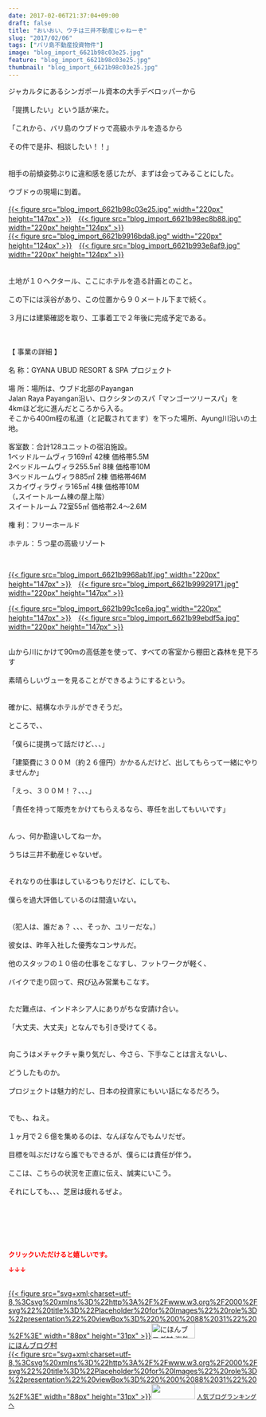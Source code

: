 ```yaml
---
date: 2017-02-06T21:37:04+09:00
draft: false
title: "おいおい、ウチは三井不動産じゃねーぞ"
slug: "2017/02/06"
tags: ["バリ島不動産投資物件"]
image: "blog_import_6621b98c03e25.jpg"
feature: "blog_import_6621b98c03e25.jpg"
thumbnail: "blog_import_6621b98c03e25.jpg"
---
```

<p>ジャカルタにあるシンガポール資本の大手デベロッパーから<br/><br/>「提携したい」という話が来た。<br/><br/>「これから、バリ島のウブドゥで高級ホテルを造るから<br/><br/>その件で是非、相談したい！！」<br/><br/><br/>相手の前傾姿勢ぶりに違和感を感じたが、まずは会ってみることにした。<br/><br/>ウブドゥの現場に到着。<br/><br/><a href="blog_import_6621b98d29265.jpg">{{< figure src="blog_import_6621b98c03e25.jpg" width="220px" height="147px" >}}</a>　<a href="blog_import_6621b98fdf2e1.jpg">{{< figure src="blog_import_6621b98ec8b88.jpg" width="220px" height="124px" >}}</a><br/><a href="blog_import_6621b992805cf.jpg">{{< figure src="blog_import_6621b9916bda8.jpg" width="220px" height="124px" >}}</a>　<a href="blog_import_6621b9950bbbd.jpg">{{< figure src="blog_import_6621b993e8af9.jpg" width="220px" height="124px" >}}</a><br/><br/><br/>土地が１０ヘクタール、ここにホテルを造る計画とのこと。<br/><br/>この下には渓谷があり、この位置から９０メートル下まで続く。<br/><br/>３月には建築確認を取り、工事着工で２年後に完成予定である。</p><p><br/><br/>【 事業の詳細 】<br/><br/>名 称：GYANA UBUD RESORT &amp; SPA プロジェクト<br/><br/>場 所：場所は、ウブド北部のPayangan<br/>Jalan Raya Payangan沿い、ロクシタンのスパ「マンゴーツリースパ」を<br/>4kmほど北に進んだところから入る。<br/>そこから400m程の私道（と記載されてます）を下った場所、Ayung川沿いの土地。<br/><br/>客室数：合計128ユニットの宿泊施設。<br/>1ベッドルームヴィラ169㎡ 42棟 価格帯5.5M<br/>2ベッドルームヴィラ255.5㎡ 8棟 価格帯10M<br/>3ベッドルームヴィラ885㎡ 2棟 価格帯46M<br/>スカイヴィラヴィラ165㎡ 4棟 価格帯10M<br/>（₌スイートルーム棟の屋上階）<br/>スイートルーム 72室55㎡ 価格帯2.4～2.6M<br/><br/>権 利：フリーホールド<br/><br/>ホテル：５つ星の高級リゾート</p><p> </p><p><a href="blog_import_6621b997a084d.jpg">{{< figure src="blog_import_6621b9968ab1f.jpg" width="220px" height="147px" >}}</a>　<a href="blog_import_6621b99a3d517.jpg">{{< figure src="blog_import_6621b99929171.jpg" width="220px" height="147px" >}}</a></p><p><a href="blog_import_6621b99d2d621.jpg">{{< figure src="blog_import_6621b99c1ce6a.jpg" width="220px" height="147px" >}}</a>　<a href="blog_import_6621b99fd7bb1.jpg">{{< figure src="blog_import_6621b99ebdf5a.jpg" width="220px" height="147px" >}}</a></p><p><br/>山から川にかけて90mの高低差を使って、すべての客室から棚田と森林を見下ろす<br/><br/>素晴らしいヴューを見ることができるようにするという。<br/><br/><br/>確かに、結構なホテルができそうだ。<br/><br/>ところで、、<br/><br/>「僕らに提携って話だけど、、、」<br/><br/>「建築費に３００Ｍ（約２６億円）かかるんだけど、出してもらって一緒にやりませんか」<br/><br/>「えっ、３００Ｍ！？、、、」<br/><br/>「責任を持って販売をかけてもらえるなら、専任を出してもいいです」<br/><br/><br/>んっ、何か勘違いしてねーか。<br/><br/>うちは三井不動産じゃないぜ。<br/><br/><br/>それなりの仕事はしているつもりだけど、にしても、<br/><br/>僕らを過大評価しているのは間違いない。<br/><br/><br/>（犯人は、誰だぁ？ 、、、そっか、ユリーだな。）<br/><br/>彼女は、昨年入社した優秀なコンサルだ。<br/><br/>他のスタッフの１０倍の仕事をこなすし、フットワークが軽く、<br/><br/>バイクで走り回って、飛び込み営業もこなす。<br/><br/><br/>ただ難点は、インドネシア人にありがちな安請け合い。<br/><br/>「大丈夫、大丈夫」となんでも引き受けてくる。<br/><br/><br/>向こうはメチャクチャ乗り気だし、今さら、下手なことは言えないし、<br/><br/>どうしたものか。<br/><br/>プロジェクトは魅力的だし、日本の投資家にもいい話になるだろう。<br/><br/><br/>でも、、ねえ。<br/><br/>１ヶ月で２６億を集めるのは、なんぼなんでもムリだぜ。<br/><br/>目標を叫ぶだけなら誰でもできるが、僕らには責任が伴う。<br/><br/>ここは、こちらの状況を正直に伝え、誠実にいこう。<br/><br/>それにしても、、、芝居は疲れるぜよ。</p><p> </p><p> </p> <p><font color="#ff0000" size="2"><strong>クリックいただけると嬉しいです。</strong></font></p><p><font color="#ff0000" size="2"><strong>↓↓↓</strong></font></p><p><br/><a href="ranking.html?p_cid=01260127" target="_blank">{{< figure src="svg+xml;charset=utf-8,%3Csvg%20xmlns%3D%22http%3A%2F%2Fwww.w3.org%2F2000%2Fsvg%22%20title%3D%22Placeholder%20for%20Images%22%20role%3D%22presentation%22%20viewBox%3D%220%200%2088%2031%22%20%2F%3E" width="88px" height="31px" >}}<noscript><img alt="にほんブログ村 海外生活ブログ バリ島情報へ" border="0" height="31" src="https://img-proxy.blog-video.jp/images?url=http%3A%2F%2Foverseas.blogmura.com%2Fbali%2Fimg%2Fbali88_31.gif" width="88"></noscript></a><br/><a href="ranking.html?p_cid=01260127" target="_blank">にほんブログ村</a><br/><a href="link.php?1804582" title="人気ブログランキングへ">{{< figure src="svg+xml;charset=utf-8,%3Csvg%20xmlns%3D%22http%3A%2F%2Fwww.w3.org%2F2000%2Fsvg%22%20title%3D%22Placeholder%20for%20Images%22%20role%3D%22presentation%22%20viewBox%3D%220%200%2088%2031%22%20%2F%3E" width="88px" height="31px" >}}<noscript><img border="0" height="31" src="https://blog.with2.net/img/banner/banner_22.gif" width="88"></noscript></a> <a href="link.php?1804582" style="font-size: 12px;">人気ブログランキングへ</a></p>

